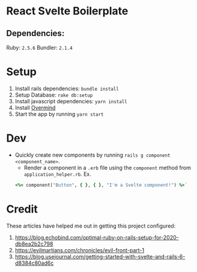 # React Svelte Boilerplate

## Dependencies:

Ruby: `2.5.6`
Bundler: `2.1.4`

# Setup
1. Install rails dependencies: `bundle install`
2. Setup Database: `rake db:setup`
3. Install javascript dependencies: `yarn install`
4. Install [Overmind](https://github.com/DarthSim/overmind#installation)
5. Start the app by running `yarn start`

# Dev

- Quickly create new components by running `rails g component <component_name>`.
  - Render a component in a `.erb` file using the `component` method from `application_helper.rb`. Ex.
  ```ruby
  <%= component("Button", { }, { }, "I'm a Svelte component!") %>`
  ```

# Credit

These articles have helped me out in getting this project configured:
1. https://blog.echobind.com/optimal-ruby-on-rails-setup-for-2020-db8ea2b2c798
2. https://evilmartians.com/chronicles/evil-front-part-1
3. https://blog.usejournal.com/getting-started-with-svelte-and-rails-6-d8384c80ad6c
